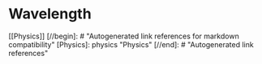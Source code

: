 # Wavelength

[[Physics]]
[//begin]: # "Autogenerated link references for markdown compatibility"
[Physics]: physics "Physics"
[//end]: # "Autogenerated link references"